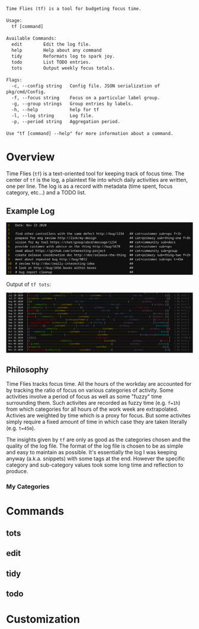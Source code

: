 ```
Time Flies (tf) is a tool for budgeting focus time.

Usage:
  tf [command]

Available Commands:
  edit        Edit the log file.
  help        Help about any command
  tidy        Reformats log to spark joy.
  todo        List TODO entries.
  tots        Output weekly focus totals.

Flags:
  -c, --config string   Config file. JSON serialization of pkg/cmd/Config.
  -f, --focus string    Focus on a particular label group.
  -g, --group strings   Group entries by labels.
  -h, --help            help for tf
  -l, --log string      Log file.
  -p, --period string   Aggregation period.

Use "tf [command] --help" for more information about a command.
```
# Overview

Time Flies (`tf`) is a text-oriented tool for keeping track of focus time. The center of `tf` is the log, a plaintext file into which daily activities are written, one per line. The log is as a record with metadata (time spent, focus category, etc...) and a TODO list.

## Example Log

![example log](example/log.png)

Output of `tf tots`:

![example of tf tots](example/tots.png)

## Philosophy

Time Flies tracks focus time. All the hours of the workday are accounted for by tracking the ratio of focus on various categories of activity. Some activities involve a period of focus as well as some "fuzzy" time surrounding them. Such activites are recorded as fuzzy time (e.g. `f=1h`) from which categories for all hours of the work week are extrapolated. Activies are weighted by time which is a proxy for focus. But some activites simply require a fixed amount of time in which case they are taken literally (e.g. `t=45m`).

The insights given by `tf` are only as good as the categories chosen and the quality of the log file. The format of the log file is chosen to be as simple and easy to maintain as possible. It's essentially the log I was keeping anyway (a.k.a. snippets) with some tags at the end. However the specific category and sub-category values took some long time and reflection to produce.

### My Categories

# Commands

## tots

## edit

## tidy

## todo

# Customization
